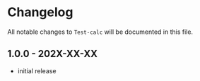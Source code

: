 # Changelog

All notable changes to `Test-calc` will be documented in this file.

## 1.0.0 - 202X-XX-XX

- initial release
